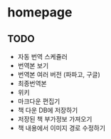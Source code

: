 # homepage


## TODO

* 자동 번역 스케쥴러
* 번역본 보기
* 번역본 여러 버전 (파파고, 구글)
* 최종번역본
* 위키
* 마크다운 편집기
* 책 다운 DB에 저장하기
* 저장된 책 부가정보 가져오기
* 책 내용에서 이미지 경로 수정하기
